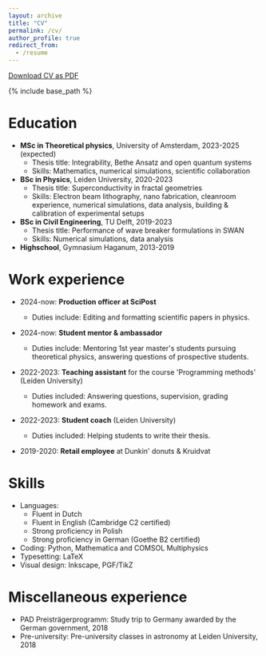 ```yaml
---
layout: archive
title: "CV"
permalink: /cv/
author_profile: true
redirect_from:
  - /resume
---
```


[Download CV as PDF](/files/CV.pdf)

{% include base_path %}

Education
======
* **MSc in Theoretical physics**, University of Amsterdam, 2023-2025 (expected)
  * Thesis title: Integrability, Bethe Ansatz and open quantum systems
  * Skills: Mathematics, numerical simulations, scientific collaboration
* **BSc in Physics**, Leiden University, 2020-2023
  * Thesis title: Superconductivity in fractal geometries
  * Skills: Electron beam lithography, nano fabrication, cleanroom experience, numerical simulations, data analysis, building & calibration of experimental setups
* **BSc in Civil Engineering**, TU Delft, 2019-2023
  * Thesis title: Performance of wave breaker formulations in SWAN
  * Skills:  Numerical simulations, data analysis
* **Highschool**, Gymnasium Haganum, 2013-2019

Work experience
======
* 2024-now: **Production officer at SciPost**
  * Duties include: Editing and formatting scientific papers in physics.

* 2024-now: **Student mentor & ambassador**
  * Duties include: Mentoring 1st year master's students pursuing theoretical physics, answering questions of prospective students.

* 2022-2023: **Teaching assistant** for the course 'Programming methods' (Leiden University)
  * Duties included: Answering questions, supervision, grading homework and exams.

* 2022-2023: **Student coach** (Leiden University)
  * Duties included: Helping students to write their thesis.

* 2019-2020: **Retail employee** at Dunkin' donuts & Kruidvat
  
Skills
======
* Languages:
  * Fluent in Dutch
  * Fluent in English (Cambridge C2 certified)
  * Strong proficiency in Polish
  * Strong proficiency in German (Goethe B2 certified)
* Coding: Python, Mathematica and COMSOL Multiphysics
* Typesetting: LaTeX
* Visual design: Inkscape, PGF/TikZ

Miscellaneous experience
======
* PAD Preisträgerprogramm: Study trip to Germany awarded by the German government, 2018
* Pre-university: Pre-university classes in astronomy at Leiden University, 2018


<!---
Publications
======
  <ul>{% for post in site.publications reversed %}
    {% include archive-single-cv.html %}
  {% endfor %}</ul>

Talks
======
  <ul>{% for post in site.talks reversed %}
    {% include archive-single-talk-cv.html  %}
  {% endfor %}</ul>
  
Teaching
======
  <ul>{% for post in site.teaching reversed %}
    {% include archive-single-cv.html %}
  {% endfor %}</ul>
  
Service and leadership
======
* Currently signed in to 43 different slack teams
-->